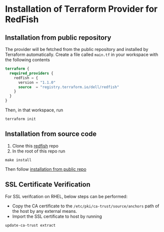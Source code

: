 <!--
Copyright (c) 2023 Dell Inc., or its subsidiaries. All Rights Reserved.

Licensed under the Mozilla Public License Version 2.0 (the "License");
you may not use this file except in compliance with the License.
You may obtain a copy of the License at

    http://mozilla.org/MPL/2.0/


Unless required by applicable law or agreed to in writing, software
distributed under the License is distributed on an "AS IS" BASIS,
WITHOUT WARRANTIES OR CONDITIONS OF ANY KIND, either express or implied.
See the License for the specific language governing permissions and
limitations under the License.
-->

# Installation of Terraform Provider for RedFish

## Installation from public repository

The provider will be fetched from the public repository and installed by Terraform automatically.
Create a file called `main.tf` in your workspace with the following contents

```tf
terraform {
  required_providers {
    redfish = {
      version = "1.1.0"
      source  = "registry.terraform.io/dell/redfish"
    }
  }
}
```
Then, in that workspace, run
```
terraform init
``` 

## Installation from source code

1. Clone this [redfish](https://github.com/dell/terraform-provider-redfish) repo 
2. In the root of this repo run
```
make install
```
Then follow [installation from public repo](#installation-from-public-repository)

## SSL Certificate Verification

For SSL verifcation on RHEL, below steps can be performed:
 * Copy the CA certificate to the `/etc/pki/ca-trust/source/anchors` path of the host by any external means.
 * Import the SSL certificate to host by running
```
update-ca-trust extract
```
